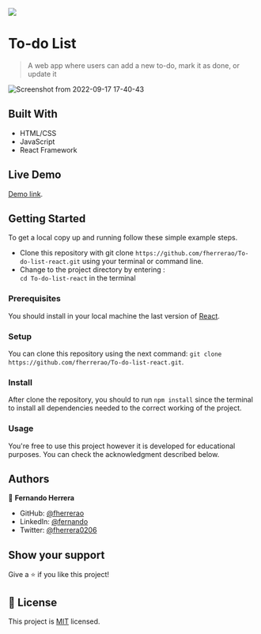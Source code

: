 ![](https://img.shields.io/badge/Microverse-blueviolet)

# To-do List

> A web app where users can add a new to-do, mark it as done, or update it

![Screenshot from 2022-09-17 17-40-43](https://user-images.githubusercontent.com/91301423/190878615-e65e19d6-979c-4b90-b2eb-c9595ee7cf7a.png)

## Built With

- HTML/CSS
- JavaScript
- React Framework

## Live Demo

[Demo link](https://fherrerao.github.io/Covid-Metrics/).

## Getting Started

To get a local copy up and running follow these simple example steps.

- Clone this repository with git clone `https://github.com/fherrerao/To-do-list-react.git` using your terminal or command line.
- Change to the project directory by entering : <br>
  `cd To-do-list-react` in the terminal

### Prerequisites

You should install in your local machine the last version of [React](https://en.reactjs.org/).

### Setup

You can clone this repository using the next command: `git clone https://github.com/fherrerao/To-do-list-react.git`.

### Install

After clone the repository, you should to run `npm install` since the terminal to install all dependencies needed to the correct working of the project.

### Usage

You're free to use this project however it is developed for educational purposes. You can check the acknowledgment described below.

## Authors

👤 **Fernando Herrera**

- GitHub: [@fherrerao](https://github.com/fherrerao)
- LinkedIn: [@fernando](https://www.linkedin.com/in/fernando-herrera-25a6361b2/)
- Twitter: [@fherrera0206](https://twitter.com/fherrera0206)

## Show your support

Give a ⭐️ if you like this project!

## 📝 License

This project is [MIT](./MIT.md) licensed.

